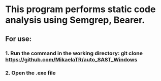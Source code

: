 # This program performs static code analysis using Semgrep, Bearer. 
## For use: 
### 1. Run the command in the working directory: git clone https://github.com/MikaelaTR/auto_SAST_Windows
### 2. Open the .exe file
